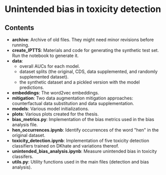 # Unintended bias in toxicity detection

## Contents
* **archive**: Archive of old files. They might need minor revisions before running.
* **create_IPTTS**: Materials and code for generating the synthetic test set. Run the notebook to generate it. 
* **data**: 
    * overall AUCs for each model.
    * dataset splits (the original, CDS, data supplemented, and randomly supplemented dataset).
    * the synthetic dataset and a pickled version with the model predictions.
* **embeddings**: The word2vec embeddings.
* **mitigation**: Two data augmentation mitigation approaches: counterfactual data substitution and data supplementation.
* **models**: Various model initializations.
* **plots**: Various plots created for the thesis.
* **bias_metrics.py**: Implementation of the bias metrics used in the bias analysis file.
* **hen_occurrences.ipynb**: Identify occurrences of the word "hen" in the original dataset.
* **toxicity_detection.ipynb**: Implementation of five toxicity detection classifiers trained on DKhate and variations thereof.
* **unintended_bias_analysis.ipynb**: Measure unintended bias in toxicity classifers.
* **utils.py**: Utility functions used in the main files (detection and bias analysis).